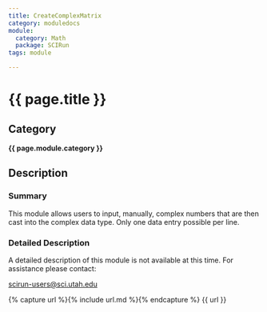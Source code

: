 ```yaml
---
title: CreateComplexMatrix
category: moduledocs
module:
  category: Math
  package: SCIRun
tags: module

---
```


# {{ page.title }}

## Category

**{{ page.module.category }}**

## Description

### Summary

This module allows users to input, manually, complex numbers that are then cast into the complex data type. Only one data entry possible per line. 

### Detailed Description

A detailed description of this module is not available at this time. For assistance please contact:

scirun-users@sci.utah.edu

{% capture url %}{% include url.md %}{% endcapture %}
{{ url }}
